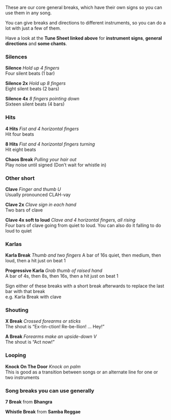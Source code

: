These are our core general breaks, which have their own signs so you can use them in any song.

You can give breaks and directions to different instruments, so you can do a lot with just a few of them.

Have a look at the **Tune Sheet linked above** for **instrument signs**, **general directions** and **some chants**.

### Silences

**Silence** *Hold up 4 fingers*  
Four silent beats (1 bar)

**Silence 2x** *Hold up 8 fingers*  
Eight silent beats (2 bars)

**Silence 4x** *8 fingers pointing down*  
Sixteen silent beats (4 bars)

### Hits

**4 Hits** *Fist and 4 horizontal fingers*  
Hit four beats

**8 Hits** *Fist and 4 horizontal fingers turning*  
Hit eight beats

**Chaos Break** *Pulling your hair out*  
Play noise until signed (Don’t wait for whistle in)


### Other short

**Clave** *Finger and thumb U*  
Usually pronounced CLAH-vay

**Clave 2x** *Clave sign in each hand*  
Two bars of clave

**Clave 4x soft to loud** *Clave and 4 horizontal fingers, all rising*  
Four bars of clave going from quiet to loud. You can also do it falling to do loud to quiet

### Karlas

**Karla Break** *Thumb and two fingers*
A bar of 16s quiet, then medium, then loud, then a hit just on beat 1

**Progressive Karla** *Grab thumb of raised hand*  
A bar of 4s, then 8s, then 16s, then a hit just on beat 1

Sign either of these breaks with a short break afterwards to replace the last bar with that break   
e.g. Karla Break with clave


### Shouting

**X Break** *Crossed forearms or sticks*  
The shout is “Ex-tin-ction! Re-be-llion! ... Hey!”

**A Break** *Forearms make an upside-down V*  
The shout is “Act now!”


### Looping

**Knock On The Door** *Knock on palm*  
This is good as a transition between songs or an alternate line for one or two instruments


### Song breaks you can use generally

**7 Break** from **Bhangra**

**Whistle Break** from **Samba Reggae**
